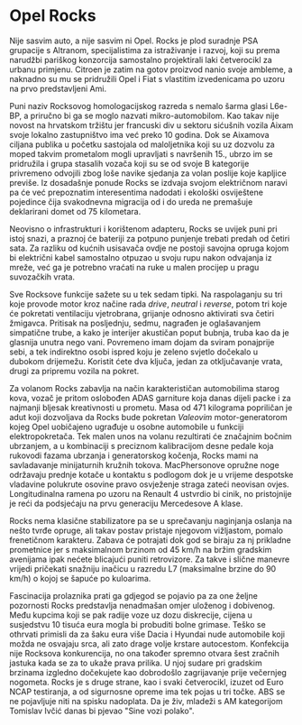 # Opel Rocks

Nije sasvim auto, a nije sasvim ni Opel. Rocks je plod suradnje PSA grupacije s Altranom, specijalistima za istraživanje i razvoj, koji su prema narudžbi pariškog konzorcija samostalno projektirali laki četverocikl za urbanu primjenu. Citroen je zatim na gotov proizvod nanio svoje ambleme, a naknadno su mu se pridružili Opel i Fiat s vlastitim izvedenicama po uzoru na prvo predstavljeni Ami.

Puni naziv Rocksovog homologacijskog razreda s nemalo šarma glasi L6e-BP, a priručno bi ga se moglo nazvati mikro-automobilom. Kao takav nije novost na hrvatskom tržištu jer francuski div u sektoru sićušnih vozila Aixam svoje lokalno zastupništvo ima već preko 10 godina. Dok se Aixamova ciljana publika u početku sastojala od maloljetnika koji su uz dozvolu za moped takvim prometalom mogli upravljati s navršenih 15., ubrzo im se pridružila i grupa stasalih vozača koji su se od svoje B kategorije privremeno odvojili zbog loše navike sjedanja za volan poslije koje kapljice previše. Iz dosadašnje ponude Rocks se izdvaja svojom električnom naravi pa će već prepoznatim interesentima nadodati i ekološki osviještene pojedince čija svakodnevna migracija od i do ureda ne premašuje deklarirani domet od 75 kilometara.

Neovisno o infrastrukturi i korištenom adapteru, Rocks se uvijek puni pri istoj snazi, a praznoj će bateriji za potpuno punjenje trebati predah od četiri sata. Za razliku od kućnih usisavača ovdje ne postoji savojna opruga kojom bi električni kabel samostalno otpuzao u svoju rupu nakon odvajanja iz mreže, već ga je potrebno vraćati na ruke u malen procijep u pragu suvozačkih vrata.

Sve Rocksove funkcije sažete su u tek sedam tipki. Na raspolaganju su tri koje provode motor kroz načine rada *drive*, *neutral* i *reverse*, potom tri koje će pokretati ventilaciju vjetrobrana, grijanje odnosno aktivirati sva četiri žmigavca. Pritisak na posljednju, sedmu, nagrađen je oglašavanjem simpatične trube, a kako je interijer akustičan poput bubnja, truba kao da je glasnija unutra nego vani. Povremeno imam dojam da sviram ponajprije sebi, a tek indirektno osobi ispred koju je zeleno svjetlo dočekalo u dubokom drijemežu. Koristit ćete dva ključa, jedan za otključavanje vrata, drugi za pripremu vozila na pokret. 

Za volanom Rocks zabavlja na način karakterističan automobilima starog kova, vozač je pritom oslobođen ADAS garniture koja danas dijeli packe i za najmanji bljesak kreativnosti u prometu. Masa od 471 kilograma popriličan je adut koji dozvoljava da Rocks bude pokretan *Valeovim* motor-generatorom kojeg Opel uobičajeno ugrađuje u osobne automobile u funkciji elektropokretača. Tek malen unos na volanu rezultirati će značajnim bočnim ubrzanjem, a u kombinaciji s preciznom kalibracijom desne pedale koja rukovodi fazama ubrzanja i generatorskog kočenja, Rocks mami na savladavanje minijaturnih kružnih tokova. MacPhersonove opružne noge održavaju prednje kotače u kontaktu s podlogom dok je u vrijeme despotske vladavine polukrute osovine pravo osvježenje straga zateći neovisan ovjes. Longitudinalna ramena po uzoru na Renault 4 ustvrdio bi cinik, no pristojnije je reći da podsjećaju na prvu generaciju Mercedesove A klase. 

Rocks nema klasične stabilizatore pa se u sprečavanju naginjanja oslanja na nešto tvrđe opruge, ali takav postav pristaje njegovom vižljastom, pomalo frenetičnom karakteru. Zabava će potrajati dok god se biraju za nj prikladne prometnice jer s maksimalnom brzinom od 45 km/h na bržim gradskim avenijama ipak nećete blicajući puniti retrovizore. Za takve i slične manevre vrijedi pričekati snažniju inačicu u razredu L7 (maksimalne brzine do 90 km/h) o kojoj se šapuće po kuloarima. 

Fascinacija prolaznika prati ga gdjegod se pojavio pa za one željne pozornosti Rocks predstavlja nenadmašan omjer uloženog i dobivenog. Među kupcima koji se pak radije voze uz dozu diskrecije, cijena u susjedstvu 10 tisuća eura mogla bi probuditi bolne grimase. Teško se othrvati primisli da za šaku eura više Dacia i Hyundai nude automobile koji možda ne osvajaju srca, ali zato drage volje krstare autocestom. Konfekcija nije Rocksova konkurencija, no ona također spremno otvara šest zračnih jastuka kada se za to ukaže prava prilika. U njoj sudare pri gradskim brzinama izgledno dočekujete kao dobrodošlo zagrijavanje prije večernjeg nogometa. Rocks je s druge strane, kao i svaki četverocikl, izuzet od Euro NCAP testiranja, a od sigurnosne opreme ima tek pojas u tri točke. ABS se ne pojavljuje niti na spisku nadoplata. Da je živ, mladeži s AM kategorijom Tomislav Ivčić danas bi pjevao "Sine vozi polako".
